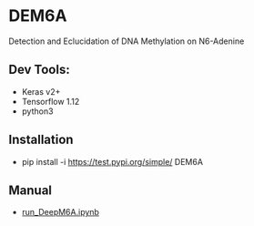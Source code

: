 # DEM6A

Detection and Eclucidation of DNA Methylation on N6-Adenine

## Dev Tools:
- Keras v2+
- Tensorflow 1.12
- python3
    
## Installation
- pip install -i https://test.pypi.org/simple/ DEM6A

## Manual
- [run_DeepM6A.ipynb](https://github.com/tanfei2007/DeepM6A/blob/master/dist/run_DeepM6A.ipynb)



